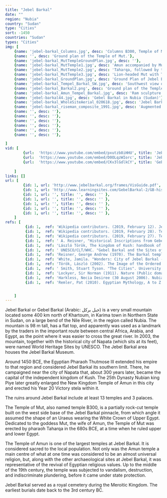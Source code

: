 ```yaml
---
title: "Jebel Barkal"
date: ""
region: "Nubia"
country: "Sudan" 
type: "Cities"
sort: -1450
countries: "Sudan"
types: "Cities"
img: [
    {name: 'jebel-barkal_Columns.jpg', desc: 'Columns B300, Temple of Mut, Jebel Barkal, Sudan'},
    {name: '', desc: 'Ground plan of the Temple of Mut.'},
    {name: 'jebel-barkal_MutTempleGroundPlan.jpg', desc: ''},
    {name: 'jebel-barkal_MutTemple1.jpg', desc: 'Amun accompanied by Mut with the uraeus-pinnacle shown crowned with a sun disk hanging from the cliff.'},
    {name: 'jebel-barkal_MutTemple2.jpg', desc: 'Taharqa, followed by the sistrum shaking queen Takahatenamun.'},
    {name: 'jebel-barkal_MutTemple3.jpg', desc: 'Lion-headed Mut with Taharqa.'},
    {name: 'jebel-barkal_GroundPlan.jpg', desc: 'Ground Plan of Jebel Barkal'},
    {name: 'jebel-barkal_Tempel_Barkal_SW.jpg', desc: 'Southwest view of Amun Temple at Jebel Barkal'},
    {name: 'jebel-barkal_Barkal2.png', desc: 'Ground plan of the Temple of Amun.'},
    {name: 'jebel-barkal_Amun_Tempel_Barkal.jpg', desc: 'Ram sculpture at Barkal''s Amun Temple.'},
    {name: 'jebel-barkal44.jpg', desc: 'Gebel Barkal in Nubia (Sudan)'},
    {name: 'jebel-barkal_WholeSiteAerial_020618.jpg', desc: 'Jebel Barkal whole site aerial'},
    {name: 'jebel-barkal_riseman_composite_1991.jpg', desc: 'Augmented reality visualisation of Gebel Barkal by Bill Riseman in 1991'},
    {name: '', desc: ''},
    {name: '', desc: ''},
    {name: '', desc: ''},
    {name: '', desc: ''},
    {name: '', desc: ''},
    {name: '', desc: ''},

]
vid: [
        {url:  'https://www.youtube.com/embed/pxutzb8iHHU', title: 'Jebel Barkal mountain fortress - Timewatch - BBC'},
        {url:  'https://www.youtube.com/embed/D0OLqzWIorc', title: 'Jebel Barkal - Mystic Pyramids at Jebel Barkal in Sudan'},
        {url:  'https://www.youtube.com/embed/CKv3lGdlkCY', title: 'Gebel Barkal and the Sites of the Napatan Region (UNESCO/NHK)'},
       
    ]
links: []
url: [
        {id: 1, url: 'http://www.jebelbarkal.org/frames/VisGuide.pdf', title: 'The Jebel Barkal Temples ', desc: '' },
        {id: 1, url: 'http://www.learningsites.com/GebelBarkal-2/GB-hist2_CSS3-update.php', title: 'Learning Sites 3D digital reconstruction of Jebel Barkal', desc: '' },
        {id: 1, url: '', title: '', desc: '' },
        {id: 1, url: '', title: '', desc: '' },
        {id: 1, url: '', title: '', desc: '' },
        {id: 1, url: '', title: '', desc: '' },
        {id: 1, url: '', title: '', desc: '' },
    ]
refs: [
         {id: 1,  ref: 'Wikipedia contributors. (2019, February 12). Jebel Barkal. In Wikipedia, The Free Encyclopedia. Retrieved 18:11, March 15, 2019, from ', url: 'https://en.wikipedia.org/w/index.php?title=Jebel_Barkal&oldid=882902535'},
         {id: 1,  ref: 'Wikipedia contributors. (2019, February 28). Temple of Amun, Jebel Barkal. In Wikipedia, The Free Encyclopedia. Retrieved 18:41, March 15, 2019, from ', url: 'https://en.wikipedia.org/w/index.php?title=Temple_of_Amun,_Jebel_Barkal&oldid=885571067'},
         {id: 1,  ref: 'Wikipedia contributors. (2019, February 27). Temple of Mut, Jebel Barkal. In Wikipedia, The Free Encyclopedia. Retrieved 18:42, March 15, 2019, from ', url: 'https://en.wikipedia.org/w/index.php?title=Temple_of_Mut,_Jebel_Barkal&oldid=885416735'},
         {id: 1,  ref: ' A. Reisner, "Historical Inscriptions from Gebel Barkal", Sudan Notes and Records, 4 (1921), pp. 59-75', url: ''},
         {id: 1,  ref: 'László Török, The kingdom of Kush: handbook of the Napatan-Meroitic Civilization', url: ''},
         {id: 1,  ref: ' UNESCO/CLT/WHC. "Gebel Barkal and the Sites of the Napatan Region". UNESCO. Retrieved 11 August 2012.', url: 'http://whc.unesco.org/en/list/1073/'},
         {id: 1,  ref: 'Reisner, George Andrew (1970). The Barkal temples. Museum of Fine Arts. p. 3. Retrieved 11 August 2012.', url: ''},
         {id: 1,  ref: 'White, Jamila. "Wonders: City of Jebel Barkal - BLACK KINGDOMS OF THE NILE EPISODE". PBS. Retrieved 11 August 2012.', url: 'https://www.pbs.org/wonders/Episodes/Epi1/1_wondr3.htm'},
         {id: 1,  ref: 'Török, László (2002). The Image of the Ordered World in Ancient Nubian Art: The Construction of the Kushite Mind, 800 Bc-300 Ad. BRILL. pp. 309–. ISBN 978-90-04-12306-9. Retrieved 11 August 2012.', url: 'https://books.google.com/books?id=CXQ0BbSAtXoC&pg=PA309#v=onepage&q&f=false'},
         {id: 1,  ref: ' Smith, Stuart Tyson. "The Cities". University of California, Santa Barbara. Retrieved 11 August 2012.', url: 'http://www.anth.ucsb.edu/faculty/stsmith/classes/anth3/courseware/Egypt/2_Introduction.html'},
         {id: 1,  ref: 'Lockyer, Sir Norman (1911). Nature (Public domain ed.). Macmillan Journals Limited. pp. 517–. Retrieved 11 August 2012.', url: 'https://books.google.com/books?id=19YRAAAAYAAJ&pg=PA517#v=onepage&q&f=false'},
         {id: 1,  ref: 'Harkless, Necia Desiree (30 August 2006). Nubian Pharaohs and Meroitic Kings: The Kingdom of Kush. AuthorHouse. pp. 109, 149–. ISBN 978-1-4259-4496-4. Retrieved 11 August 2012.', url: 'https://books.google.com/books?id=6PrmTAKiy0QC&pg=PA149#v=onepage&q&f=false'},
         {id: 1,  ref: 'Remler, Pat (2010). Egyptian Mythology, A to Z. Infobase Publishing. pp. 151–. ISBN 978-1-4381-3180-1. Retrieved 11 August 2012.', url: 'https://books.google.com/books?id=wLUjtPDyu-IC&pg=PT151#v=onepage&q&f=false'},


    ]
---
```

Jebel Barkal or Gebel Barkal (Arabic: جبل بركل‎) is a very small mountain located some 400 km north of Khartoum, in Karima town in Northern State in Sudan, on a large bend of the Nile River, in the region called Nubia. The mountain is 98 m tall, has a flat top, and apparently was used as a landmark by the traders in the important route between central Africa, Arabia, and Egypt, as the point where it was easier to cross the great river. In 2003, the mountain, together with the historical city of Napata (which sits at its feet), were named World Heritage Sites by UNESCO. The Jebel Barkal area houses the Jebel Barkal Museum.

Around 1450 BCE, the Egyptian Pharaoh Thutmose III extended his empire to that region and considered Jebel Barkal its southern limit. There, he campaigned near the city of Napata that, about 300 years later, became the capital of the independent kingdom of Kush. The 25th Dynasty Nubian king Piye later greatly enlarged the New Kingdom Temple of Amun in this city and erected his Year 20 Victory stela within it.

The ruins around Jebel Barkal include at least 13 temples and 3 palaces. 

The Temple of Mut, also named temple B300, is a partially rock-cut temple built on the west side base of the Jebel Barkal pinnacle, from which angle it assumed the shape of an Uraeus wearing the White Crown of Upper Egypt. Dedicated to the goddess Mut, the wife of Amun, the Temple of Mut was erected by pharaoh Taharqa in the 680s BCE, at a time when he ruled upper and lower Egypt.

The Temple of Amun is one of the largest temples at Jebel Barkal. It is considered sacred to the local population. Not only was the Amun temple a main centre of what at one time was considered to be an almost universal religion, but, along with the other archaeological sites at Jebel Barkal, it was representative of the revival of Egyptian religious values. Up to the middle of the 19th century, the temple was subjected to vandalism, destruction, and indiscriminate plundering, before it came under state protection.
 
Jebel Barkal served as a royal cemetery during the Meroitic Kingdom. The earliest burials date back to the 3rd century BC.